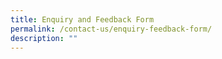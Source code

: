 ```yaml
---
title: Enquiry and Feedback Form
permalink: /contact-us/enquiry-feedback-form/
description: ""
---
```

